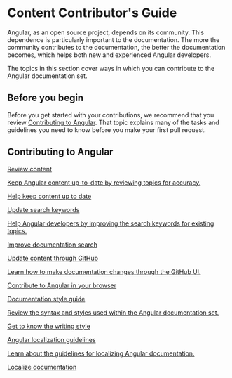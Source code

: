 # Content Contributor's Guide

Angular, as an open source project, depends on its community. This dependence is particularly important to the documentation. The more the community contributes to the documentation, the better the documentation becomes, which helps both new and experienced Angular developers.

The topics in this section cover ways in which you can contribute to the Angular documentation set.

## Before you begin

Before you get started with your contributions, we recommend that you review [Contributing to Angular](https://github.com/angular/angular/blob/main/CONTRIBUTING.md). That topic explains many of the tasks and guidelines you need to know before you make your first pull request.

## Contributing to Angular

<div class="card-container">
  <a href="guide/reviewing-content" class="docs-card" title="Reviewing content">
    <section>Review content</section>
    <p>Keep Angular content up-to-date by reviewing topics for accuracy.</p>
    <p class="card-footer">Help keep content up to date</p>
  </a>
  <a href="guide/updating-search-keywords" class="docs-card" title="Updating search keywords">
    <section>Update search keywords</section>
    <p>Help Angular developers by improving the search keywords for existing topics.</p>
    <p class="card-footer">Improve documentation search</p>
  </a>
  <a href="guide/updating-content-github-ui" class="docs-card" title="Updating content through GitHub">
    <section>Update content through GitHub</section>
    <p>Learn how to make documentation changes through the GitHub UI.</p>
    <p class="card-footer">Contribute to Angular in your browser</p>
  </a>
  <a href="guide/docs-style-guide" class="docs-card" title="Documentation Style Guide">
    <section>Documentation style guide</section>
    <p>Review the syntax and styles used within the Angular documentation set.</p>
    <p class="card-footer">Get to know the writing style</p>
  </a>
  <a href="guide/localizing-angular" class="docs-card" title="Angular localization guidelines">
    <section>Angular localization guidelines</section>
    <p>Learn about the guidelines for localizing Angular documentation.</p>
    <p class="card-footer">Localize documentation</p>
  </a>
</div>
